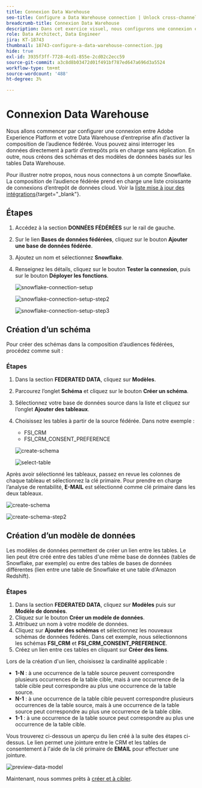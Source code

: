 ```yaml
---
title: Connexion Data Warehouse
seo-title: Configure a Data Warehouse connection | Unlock cross-channel insights with Federated Audience Composition
breadcrumb-title: Connexion Data Warehouse
description: Dans cet exercice visuel, nous configurons une connexion entre Adobe Experience Platform et votre Data Warehouse d’entreprise pour activer la composition d’audiences fédérées.
role: Data Architect, Data Engineer
jira: KT-18743
thumbnail: 18743-configure-a-data-warehouse-connection.jpg
hide: true
exl-id: 3935f3ff-7728-4cd1-855e-2cd02c2ecc59
source-git-commit: a3c8d8b03472d01f491bf787ed647a696d3a5524
workflow-type: tm+mt
source-wordcount: '488'
ht-degree: 3%

---
```


# Connexion Data Warehouse

Nous allons commencer par configurer une connexion entre Adobe Experience Platform et votre Data Warehouse d’entreprise afin d’activer la composition de l’audience fédérée. Vous pouvez ainsi interroger les données directement à partir d’entrepôts pris en charge sans réplication. En outre, nous créons des schémas et des modèles de données basés sur les tables Data Warehouse.

Pour illustrer notre propos, nous nous connectons à un compte Snowflake. La composition de l’audience fédérée prend en charge une liste croissante de connexions d’entrepôt de données cloud. Voir la [liste mise à jour des intégrations](https://experienceleague.adobe.com/en/docs/federated-audience-composition/using/start/access-prerequisites){target="_blank"}.

## Étapes

1. Accédez à la section **DONNÉES FÉDÉRÉES** sur le rail de gauche.
2. Sur le lien **Bases de données fédérées**, cliquez sur le bouton **Ajouter une base de données fédérée**.
3. Ajoutez un nom et sélectionnez **Snowflake**.
4. Renseignez les détails, cliquez sur le bouton **Tester la connexion**, puis sur le bouton **Déployer les fonctions**.

   ![snowflake-connection-setup](assets/snowflake-connection-setup.png)

   ![snowflake-connection-setup-step2](assets/snowflake-connection-setup-step2.png)

   ![snowflake-connection-setup-step3](assets/snowflake-connection-setup-step3.png)

## Création d’un schéma

Pour créer des schémas dans la composition d’audiences fédérées, procédez comme suit :

### Étapes

1. Dans la section **FEDERATED DATA**, cliquez sur **Modèles**.
2. Parcourez l’onglet **Schéma** et cliquez sur le bouton **Créer un schéma**.
3. Sélectionnez votre base de données source dans la liste et cliquez sur l’onglet **Ajouter des tableaux**.
4. Choisissez les tables à partir de la source fédérée. Dans notre exemple :
   - FSI_CRM
   - FSI_CRM_CONSENT_PREFERENCE

   ![create-schema](assets/create-schema.png)

   ![select-table](assets/select-table.png)

Après avoir sélectionné les tableaux, passez en revue les colonnes de chaque tableau et sélectionnez la clé primaire. Pour prendre en charge l’analyse de rentabilité, **E-MAIL** est sélectionné comme clé primaire dans les deux tableaux.

![create-schema](assets/create-schema.png)

![create-schema-step2](assets/create-schema-step2.png)

## Création d’un modèle de données

Les modèles de données permettent de créer un lien entre les tables. Le lien peut être créé entre des tables d&#39;une même base de données (tables de Snowflake, par exemple) ou entre des tables de bases de données différentes (lien entre une table de Snowflake et une table d&#39;Amazon Redshift).

### Étapes

1. Dans la section **FEDERATED DATA**, cliquez sur **Modèles** puis sur **Modèle de données**.
2. Cliquez sur le bouton **Créer un modèle de données**.
3. Attribuez un nom à votre modèle de données.
4. Cliquez sur **Ajouter des schémas** et sélectionnez les nouveaux schémas de données fédérés. Dans cet exemple, nous sélectionnons les schémas **FSI_CRM** et **FSI_CRM_CONSENT_PREFERENCE**.
5. Créez un lien entre ces tables en cliquant sur **Créer des liens**.

Lors de la création d&#39;un lien, choisissez la cardinalité applicable :

- **1-N** : à une occurrence de la table source peuvent correspondre plusieurs occurrences de la table cible, mais à une occurrence de la table cible peut correspondre au plus une occurrence de la table source.
- **N-1** : à une occurrence de la table cible peuvent correspondre plusieurs occurrences de la table source, mais à une occurrence de la table source peut correspondre au plus une occurrence de la table cible.
- **1-1** : à une occurrence de la table source peut correspondre au plus une occurrence de la table cible.

Vous trouverez ci-dessous un aperçu du lien créé à la suite des étapes ci-dessus. Le lien permet une jointure entre le CRM et les tables de consentement à l&#39;aide de la clé primaire de **EMAIL** pour effectuer une jointure.

![preview-data-model](assets/preview-data-model.png)

Maintenant, nous sommes prêts à [créer et à cibler](audience-creation-exercise.md).
